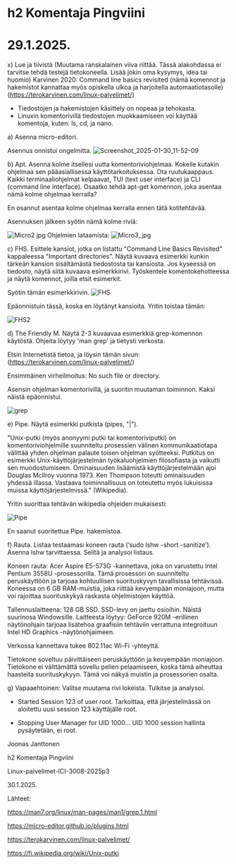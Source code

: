 h2 Komentaja Pingviini 
===
29.1.2025.
===
x) Lue ja tiivistä (Muutama ranskalainen viiva riittää. Tässä alakohdassa ei tarvitse tehdä testejä tietokoneella. Lisää jokin oma kysymys, idea tai huomio)
    Karvinen 2020: Command line basics revisited (nämä komennot ja hakemistot kannattaa myös opiskella ulkoa ja harjoitella automaatiotasolle) (https://terokarvinen.com/linux-palvelimet/)

- Tiedostojen ja hakemistojen käsittely on nopeaa ja tehokasta.
- Linuxin komentorivillä tiedostojen muokkaamiseen voi käyttää komentoja, kuten: ls, cd, ja nano.

a) Asenna micro-editori.

Asennus onnistui ongelmitta.
![Screenshot_2025-01-30_11-52-09](https://github.com/user-attachments/assets/5369d308-a141-4f9f-b723-bc210311db68)

b) Apt. Asenna kolme itsellesi uutta komentoriviohjelmaa. Kokeile kutakin ohjelmaa sen pääasiallisessa käyttötarkoituksessa. Ota ruutukaappaus. Kaikki terminaaliohjelmat kelpaavat, TUI (text user interface) ja CLI (command line interface). Osaatko tehdä apt-get komennon, joka asentaa nämä kolme ohjelmaa kerralla?

En osannut asentaa kolme ohjelmaa kerralla ennen tätä kotitehtävää.

Asennuksen jälkeen syötin nämä kolme riviä:

![Micro2 jpg](https://github.com/user-attachments/assets/425220e8-97a2-4d88-adc1-12eeedd60853)
Ohjelmien lataamista:
![Micro3_jpg](https://github.com/user-attachments/assets/26345803-d257-4cbd-a17a-6eedede8adf2)

c) FHS. Esittele kansiot, jotka on listattu "Command Line Basics Revisited" kappaleessa "Important directories". Näytä kuvaava esimerkki kunkin tärkeän kansion sisältämästä tiedostosta tai kansiosta. Jos kyseessä on tiedosto, näytä siitä kuvaava esimerkkirivi. Työskentele komentokehotteessa ja näytä komennot, joilla etsit esimerkit.

Syötin tämän esimerkkirivin. 
![FHS](https://github.com/user-attachments/assets/db933865-ae83-4c65-aa69-13a9c751ecab)

Epäonnistuin tässä, koska en löytänyt kansioita. Yritin toistaa tämän: 

![FHS2](https://github.com/user-attachments/assets/0bd920f8-8467-4994-87a4-ad0386dd4e0b)

d) The Friendly M. Näytä 2-3 kuvaavaa esimerkkiä grep-komennon käytöstä. Ohjeita löytyy 'man grep' ja tietysti verkosta.

Etsin Internetistä tietoa, ja löysin tämän sivun: (https://terokarvinen.com/linux-palvelimet/)

Ensimmäinen virheilmoitus: No such file or directory.

Asensin ohjelman komentorivillä, ja suoritin muutaman toiminnon. Kaksi näistä epäonnistui.

![grep](https://github.com/user-attachments/assets/c7e422ef-e70c-4417-a798-c7a41bd005a0)


e) Pipe. Näytä esimerkki putkista (pipes, "|").

"Unix-putki (myös anonyymi putki tai komentoriviputki) on komentoriviohjelmille suunniteltu prosessien välinen kommunikaatiotapa välittää yhden ohjelman palaute toisen ohjelman syötteeksi. Putkitus on esimerkki Unix-käyttöjärjestelmän työkaluohjelmien filosofiasta ja vaikutti sen muodostumiseen. 
Ominaisuuden lisäämistä käyttöjärjestelmään ajoi Douglas McIlroy vuonna 1973. Ken Thompson toteutti ominaisuuden yhdessä illassa.
Vastaava toiminnallisuus on toteutettu myös lukuisissa muissa käyttöjärjestelmissä." (Wikipedia).

Yritin suorittaa tehtävän wikipedia ohjeiden mukaisesti:

![Pipe](https://github.com/user-attachments/assets/2da2d10f-7f2a-4e1a-be6f-f8c72b6a4cd6)

En saanut suoritettua Pipe. hakemistoa. 

f) Rauta. Listaa testaamasi koneen rauta (‘sudo lshw -short -sanitize’). Asenna lshw tarvittaessa. Selitä ja analysoi listaus.

Koneen rauta: Acer Aspire E5-573G -kannettava, joka on varustettu Intel Pentium 3558U -prosessorilla. Tämä prosessori on suunniteltu peruskäyttöön ja tarjoaa kohtuullisen suorituskyvyn tavallisissa tehtävissä. Koneessa on 6 GB RAM-muistia, joka riittää kevyempään moniajoon, mutta voi rajoittaa suorituskykyä raskasta ohjelmistojen käyttöä.

Tallennuslaitteena: 128 GB SSD. SSD-levy on jaettu osioihin. Näistä suurinosa Windowsille.
Laitteesta löytyy: GeForce 920M -erillinen näytönohjain tarjoaa lisätehoa graafisiin tehtäviin verrattuna integroituun Intel HD Graphics -näytönohjaimeen.

Verkossa kannettava tukee 802.11ac Wi-Fi -yhteyttä.

Tietokone soveltuu päivittäiseen peruskäyttöön ja kevyempään moniajoon. Tietokone ei välttämättä sovellu pelien pelaamiseen, koska tämä aiheuttaa haasteita suorituskykyyn. Tämä voi näkyä muistin ja prosessorien osalta. 

g) Vapaaehtoinen: Valitse muutama rivi lokeista. Tulkitse ja analysoi.

- Started Session 123 of user root. Tarkoittaa, että järjestelmässä on aloitettu uusi session 123 käyttäjälle root.

- Stopping User Manager for UID 1000... UID 1000  session hallinta pysäytetään, ei root.

  







Joonas Janttonen

h2 Komentaja Pingviini

Linux-palvelimet-ICI-3008-2025p3

30.1.2025.

Lähteet: 

https://man7.org/linux/man-pages/man1/grep.1.html 

https://micro-editor.github.io/plugins.html

https://terokarvinen.com/linux-palvelimet/

https://fi.wikipedia.org/wiki/Unix-putki 
